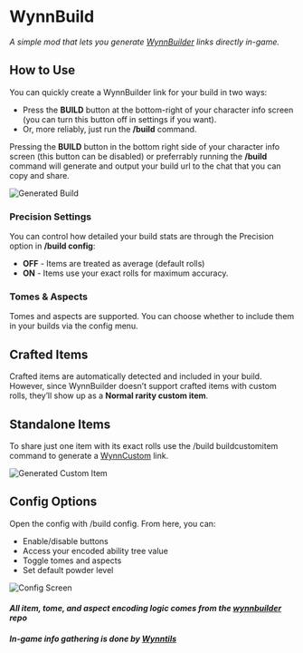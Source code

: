 # WynnBuild
_A simple mod that lets you generate [WynnBuilder](https://wynnbuilder.github.io/builder/) links directly in-game._

## How to Use
You can quickly create a WynnBuilder link for your build in two ways:
- Press the **BUILD** button at the bottom-right of your character info screen (you can turn this button off in settings if you want).
- Or, more reliably, just run the **/build** command.

Pressing the **BUILD** button in the bottom right side of your character info screen (this button can be disabled) or preferrably running the **/build** command will generate and output your build url to the chat that you can copy and share.

![Generated Build](https://cdn.modrinth.com/data/1RCjAAcr/images/0fbf7df3d536bcb112874406d64fb4b8a31afbe3.png)

### Precision Settings
You can control how detailed your build stats are through the Precision option in **/build config**:
- **OFF** - Items are treated as average (default rolls)
- **ON** - Items use your exact rolls for maximum accuracy.

### Tomes & Aspects
Tomes and aspects are supported. You can choose whether to include them in your builds via the config menu.

## Crafted Items
Crafted items are automatically detected and included in your build. However, since WynnBuilder doesn’t support crafted items with custom rolls, they’ll show up as a **Normal rarity custom item**.

## Standalone Items
To share just one item with its exact rolls use the /build buildcustomitem command to generate a [WynnCustom](https://wynnbuilder.github.io/custom/) link.

![Generated Custom Item](https://cdn.modrinth.com/data/1RCjAAcr/images/1d2a338548f582b52d5cb35edae1468430de1544.png)

## Config Options
Open the config with /build config. From here, you can:
- Enable/disable buttons
- Access your encoded ability tree value
- Toggle tomes and aspects
- Set default powder level

![Config Screen](https://cdn.modrinth.com/data/1RCjAAcr/images/1656e55ed72c6ea2104f88da2fc69df903c2d42d.png)

#### _All item, tome, and aspect encoding logic comes from the [wynnbuilder](https://github.com/wynnbuilder/wynnbuilder.github.io) repo_
#### _In-game info gathering is done by [Wynntils](https://github.com/Wynntils/Wynntils)_